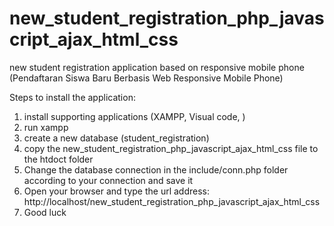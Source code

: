 # new_student_registration_php_javascript_ajax_html_css
new student registration application based on responsive mobile phone (Pendaftaran Siswa Baru Berbasis Web Responsive Mobile Phone)

Steps to install the application:
1. install supporting applications (XAMPP, Visual code, )
2. run xampp
3. create a new database (student_registration)
4. copy the new_student_registration_php_javascript_ajax_html_css file to the htdoct folder
5. Change the database connection in the include/conn.php folder according to your connection and save it
6. Open your browser and type the url address: http://localhost/new_student_registration_php_javascript_ajax_html_css
7. Good luck


